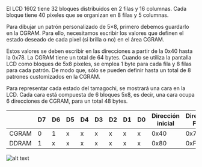 

El LCD 1602 tiene 32 bloques distribuidos en 2 filas y 16 columnas. Cada bloque tiene 40 píxeles que se organizan en 8 filas y 5 columnas. 

Para dibujar un patrón personalizado de 5×8, primero debemos guardarlo en la CGRAM. Para ello, necesitamos escribir los valores que definen el estado deseado de cada pixel (si brilla o no) en el área CGRAM.

Estos valores se deben escribir en las direcciones a partir de la 0x40 hasta la 0x78. La CGRAM tiene un total de 64 bytes. Cuando se utiliza la pantalla LCD como bloques de 5x8 pixeles, se emplea 1 byte para cada fila y 8 filas para cada patrón. De modo que, sólo se pueden definir hasta un total de 8 patrones customizados en la CGRAM. 

Para representar cada estado del tamagochi, se mostrará una cara en la LCD. Cada cara está compuesta de 6 bloques 5x8, es decir, una cara ocupa 6 direcciones de CGRAM, para un total 48 bytes.


|       | D7  | D6  | D5  | D4  | D3  | D2  | D1  | D0  | Dirección inicial | Dirección Final |
| ----- | --- | --- | --- | --- | --- | --- | --- | --- | ----------------- | --------------- |
| CGRAM | 0   | 1   | x   | x   | x   | x   | x   | x   | 0x40              | 0x7F            |
| DDRAM | 1   | x   | x   | x   | x   | x   | x   | x   | 0x80              | 0xFF            |

![alt text](./entrega-1-proyecto-grupo01-2024-1/figs/pinout.png)
